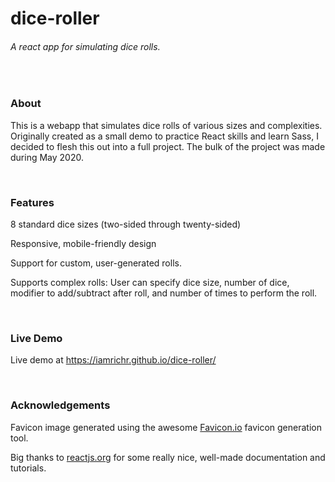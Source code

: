 # dice-roller
###### A react app for simulating dice rolls.
&nbsp;

### About
This is a webapp that simulates dice rolls of various sizes and complexities.  Originally created as a small demo to practice React skills and learn Sass, I decided to flesh this out into a full project.  The bulk of the project was made during May 2020.

&nbsp;

### Features

8 standard dice sizes (two-sided through twenty-sided)

Responsive, mobile-friendly design

Support for custom, user-generated rolls.

Supports complex rolls:  User can specify dice size, number of dice, modifier to add/subtract after roll, and number of times to perform the roll.

&nbsp;

### Live Demo
Live demo at https://iamrichr.github.io/dice-roller/

&nbsp;

### Acknowledgements
Favicon image generated using the awesome [Favicon.io](https://favicon.io/) favicon generation tool.

Big thanks to [reactjs.org](https://reactjs.org/) for some really nice, well-made documentation and tutorials.

